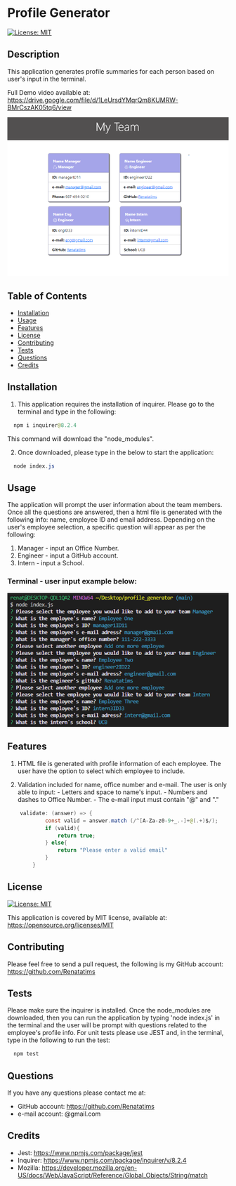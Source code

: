 # Profile Generator
  
  [![License: MIT](https://img.shields.io/badge/License-MIT-blue.svg)](https://opensource.org/licenses/MIT)

  ## Description
  This application generates profile summaries for each person based on user's input in the terminal.
  
  Full Demo video available at: https://drive.google.com/file/d/1LeUrsdYMqrQm8KUMRW-BMrCszAK05tq6/view

  ![Preview](/dist/assets/screenshots/Capture1.PNG)
  
  ## Table of Contents
  - [Installation](#installation)
  - [Usage](#usage)
  - [Features](#features)
  - [License](#license)
  - [Contributing](#contributing)
  - [Tests](#tests)
  - [Questions](#questions)
  - [Credits](#credits)
  
  ## Installation
  1. This application requires the installation of inquirer. Please go to the terminal and type in the following: 

````java 
  npm i inquirer@8.2.4
```` 
  This command will download the "node_modules". 
  
  2. Once downloaded, please type in the below to start the application:

````java 
  node index.js 
````

  ## Usage
  The application will prompt the user information about the team members. Once all the questions are answered, then a html file is generated with the following info: name, employee ID and email address. Depending on the user's employee selection, a specific question will appear as per the following:
  1. Manager - input an Office Number.
  2. Engineer - input a GitHub account.
  3. Intern - input a School.

 ### Terminal - user input example below:

 
  ![Demo](/dist/assets/screenshots/Capture2.png)
 

  ## Features
  1. HTML file is generated with profile information of each employee. The user have the option to select which employee to include.

  2. Validation included for name, office number and e-mail. The user is only able to input:
    - Letters and space to name's input. 
    - Numbers and dashes to Office Number. 
    - The e-mail input must contain "@" and "."

````java
    validate: (answer) => {
			const valid = answer.match (/^[A-Za-z0-9+_.-]+@(.+)$/);
			if (valid){
				return true;
			} else{
				return "Please enter a valid email"
			}
		}
````

  ## License
  [![License: MIT](https://img.shields.io/badge/License-MIT-blue.svg)](https://opensource.org/licenses/MIT)
  
  This application is covered by MIT license, available at:
  https://opensource.org/licenses/MIT

  ## Contributing
  Please feel free to send a pull request, the following is my GitHub account: https://github.com/Renatatims

  ## Tests
  Please make sure the inquirer is installed. Once the node_modules are downloaded, then you can run the application by typing 'node index.js' in the terminal and the user will be prompt with questions related to the employee's profile info. For unit tests please use JEST and, in the terminal, type in the following to run the test:

````java 
  npm test 
````


  ## Questions
  If you have any questions please contact me at:
   - GitHub account: https://github.com/Renatatims
   - e-mail account: @gmail.com

  ## Credits
   - Jest: https://www.npmjs.com/package/jest 
   - Inquirer: https://www.npmjs.com/package/inquirer/v/8.2.4
   - Mozilla: https://developer.mozilla.org/en-US/docs/Web/JavaScript/Reference/Global_Objects/String/match
 
